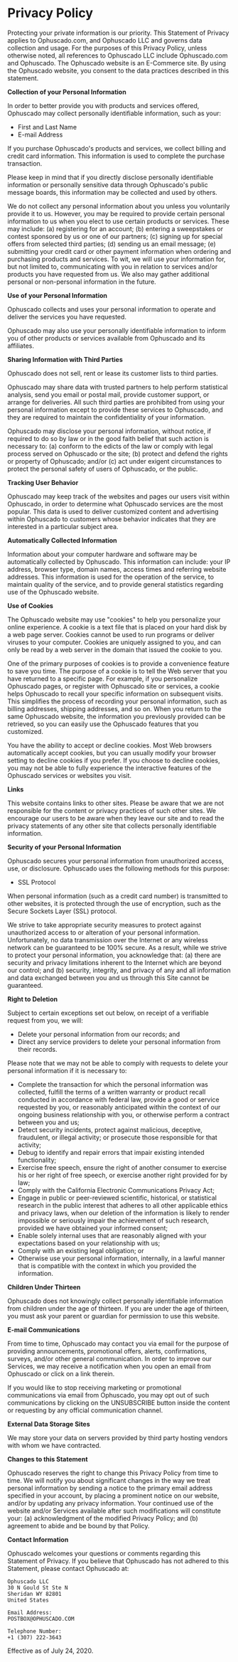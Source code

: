 <!-- status: Published -->
<!-- created: 2020-07-24 13:37:00+00:00 -->
<!-- language: en -->
<!-- title: Privacy Policy -->

# Privacy Policy

Protecting your private information is our priority. This Statement of Privacy applies to Ophuscado.com, and Ophuscado LLC and governs data collection and usage. For the purposes of this Privacy Policy, unless otherwise noted, all references to Ophuscado LLC include Ophuscado.com and Ophuscado. The Ophuscado website is an E-Commerce site. By using the Ophuscado website, you consent to the data practices described in this statement.

**Collection of your Personal Information**

In order to better provide you with products and services offered, Ophuscado may collect personally identifiable information, such as your:

- First and Last Name
- E-mail Address

If you purchase Ophuscado's products and services, we collect billing and credit card information. This information is used to complete the purchase transaction.

Please keep in mind that if you directly disclose personally identifiable information or personally sensitive data through Ophuscado's public message boards, this information may be collected and used by others.

We do not collect any personal information about you unless you voluntarily provide it to us. However, you may be required to provide certain personal information to us when you elect to use certain products or services. These may include: (a) registering for an account; (b) entering a sweepstakes or contest sponsored by us or one of our partners; (c) signing up for special offers from selected third parties; (d) sending us an email message; (e) submitting your credit card or other payment information when ordering and purchasing products and services. To wit, we will use your information for, but not limited to, communicating with you in relation to services and/or products you have requested from us. We also may gather additional personal or non-personal information in the future.

**Use of your Personal Information**

Ophuscado collects and uses your personal information to operate and deliver the services you have requested.

Ophuscado may also use your personally identifiable information to inform you of other products or services available from Ophuscado and its affiliates.

**Sharing Information with Third Parties**

Ophuscado does not sell, rent or lease its customer lists to third parties.

Ophuscado may share data with trusted partners to help perform statistical analysis, send you email or postal mail, provide customer support, or arrange for deliveries. All such third parties are prohibited from using your personal information except to provide these services to Ophuscado, and they are required to maintain the confidentiality of your information.

Ophuscado may disclose your personal information, without notice, if required to do so by law or in the good faith belief that such action is necessary to: (a) conform to the edicts of the law or comply with legal process served on Ophuscado or the site; (b) protect and defend the rights or property of Ophuscado; and/or (c) act under exigent circumstances to protect the personal safety of users of Ophuscado, or the public.

**Tracking User Behavior**

Ophuscado may keep track of the websites and pages our users visit within Ophuscado, in order to determine what Ophuscado services are the most popular. This data is used to deliver customized content and advertising within Ophuscado to customers whose behavior indicates that they are interested in a particular subject area.

**Automatically Collected Information**

Information about your computer hardware and software may be automatically collected by Ophuscado. This information can include: your IP address, browser type, domain names, access times and referring website addresses. This information is used for the operation of the service, to maintain quality of the service, and to provide general statistics regarding use of the Ophuscado website.

**Use of Cookies**

The Ophuscado website may use "cookies" to help you personalize your online experience. A cookie is a text file that is placed on your hard disk by a web page server. Cookies cannot be used to run programs or deliver viruses to your computer. Cookies are uniquely assigned to you, and can only be read by a web server in the domain that issued the cookie to you.

One of the primary purposes of cookies is to provide a convenience feature to save you time. The purpose of a cookie is to tell the Web server that you have returned to a specific page. For example, if you personalize Ophuscado pages, or register with Ophuscado site or services, a cookie helps Ophuscado to recall your specific information on subsequent visits. This simplifies the process of recording your personal information, such as billing addresses, shipping addresses, and so on. When you return to the same Ophuscado website, the information you previously provided can be retrieved, so you can easily use the Ophuscado features that you customized.

You have the ability to accept or decline cookies. Most Web browsers automatically accept cookies, but you can usually modify your browser setting to decline cookies if you prefer. If you choose to decline cookies, you may not be able to fully experience the interactive features of the Ophuscado services or websites you visit.

**Links**

This website contains links to other sites. Please be aware that we are not responsible for the content or privacy practices of such other sites. We encourage our users to be aware when they leave our site and to read the privacy statements of any other site that collects personally identifiable information.

**Security of your Personal Information**

Ophuscado secures your personal information from unauthorized access, use, or disclosure. Ophuscado uses the following methods for this purpose:

- SSL Protocol

When personal information (such as a credit card number) is transmitted to other websites, it is protected through the use of encryption, such as the Secure Sockets Layer (SSL) protocol.

We strive to take appropriate security measures to protect against unauthorized access to or alteration of your personal information. Unfortunately, no data transmission over the Internet or any wireless network can be guaranteed to be 100% secure. As a result, while we strive to protect your personal information, you acknowledge that: (a) there are security and privacy limitations inherent to the Internet which are beyond our control; and (b) security, integrity, and privacy of any and all information and data exchanged between you and us through this Site cannot be guaranteed.

**Right to Deletion**

Subject to certain exceptions set out below, on receipt of a verifiable request from you, we will:

- Delete your personal information from our records; and
- Direct any service providers to delete your personal information from their records.

Please note that we may not be able to comply with requests to delete your personal information if it is necessary to:

- Complete the transaction for which the personal information was collected, fulfill the terms of a written warranty or product recall conducted in accordance with federal law, provide a good or service requested by you, or reasonably anticipated within the context of our ongoing business relationship with you, or otherwise perform a contract between you and us;
- Detect security incidents, protect against malicious, deceptive, fraudulent, or illegal activity; or prosecute those responsible for that activity;
- Debug to identify and repair errors that impair existing intended functionality;
- Exercise free speech, ensure the right of another consumer to exercise his or her right of free speech, or exercise another right provided for by law;
- Comply with the California Electronic Communications Privacy Act;
- Engage in public or peer-reviewed scientific, historical, or statistical research in the public interest that adheres to all other applicable ethics and privacy laws, when our deletion of the information is likely to render impossible or seriously impair the achievement of such research, provided we have obtained your informed consent;
- Enable solely internal uses that are reasonably aligned with your expectations based on your relationship with us;
- Comply with an existing legal obligation; or
- Otherwise use your personal information, internally, in a lawful manner that is compatible with the context in which you provided the information.

**Children Under Thirteen**

Ophuscado does not knowingly collect personally identifiable information from children under the age of thirteen. If you are under the age of thirteen, you must ask your parent or guardian for permission to use this website.

**E-mail Communications**

From time to time, Ophuscado may contact you via email for the purpose of providing announcements, promotional offers, alerts, confirmations, surveys, and/or other general communication. In order to improve our Services, we may receive a notification when you open an email from Ophuscado or click on a link therein.

If you would like to stop receiving marketing or promotional communications via email from Ophuscado, you may opt out of such communications by clicking on the UNSUBSCRIBE button inside the content or requesting by any official communication channel.

**External Data Storage Sites**

We may store your data on servers provided by third party hosting vendors with whom we have contracted.

**Changes to this Statement**

Ophuscado reserves the right to change this Privacy Policy from time to time. We will notify you about significant changes in the way we treat personal information by sending a notice to the primary email address specified in your account, by placing a prominent notice on our website, and/or by updating any privacy information. Your continued use of the website and/or Services available after such modifications will constitute your: (a) acknowledgment of the modified Privacy Policy; and (b) agreement to abide and be bound by that Policy.

**Contact Information**

Ophuscado welcomes your questions or comments regarding this Statement of Privacy. If you believe that Ophuscado has not adhered to this Statement, please contact Ophuscado at:

    Ophuscado LLC
    30 N Gould St Ste N
    Sheridan WY 82801
    United States

    Email Address:
    POSTBOX@OPHUSCADO.COM

    Telephone Number:
    +1 (307) 222-3643

Effective as of July 24, 2020.
